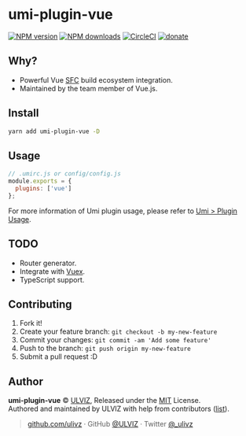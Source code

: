 # umi-plugin-vue

[![NPM version](https://img.shields.io/npm/v/umi-plugin-vue.svg?style=flat)](https://npmjs.com/package/umi-plugin-vue) [![NPM downloads](https://img.shields.io/npm/dm/umi-plugin-vue.svg?style=flat)](https://npmjs.com/package/umi-plugin-vue)  [![CircleCI](https://circleci.com/gh/ulivz/umi-plugin-vue/tree/master.svg?style=shield)](https://circleci.com/gh/ulivz/umi-plugin-vue/tree/master)  [![donate](https://img.shields.io/badge/$-donate-ff69b4.svg?maxAge=2592000&style=flat)](https://github.com/ulivz/donate)

## Why?

- Powerful Vue [SFC](https://vue-loader.vuejs.org/spec.html) build ecosystem integration.
- Maintained by the team member of Vue.js.

## Install

```bash
yarn add umi-plugin-vue -D
```

## Usage

```js
// .umirc.js or config/config.js
module.exports = {
  plugins: ['vue']
};
```

For more information of Umi plugin usage, please refer to [Umi > Plugin Usage](https://umijs.org/plugin/#plugin-usage).

## TODO

- Router generator.
- Integrate with [Vuex](https://vuex.vuejs.org/).
- TypeScript support.

## Contributing

1. Fork it!
2. Create your feature branch: `git checkout -b my-new-feature`
3. Commit your changes: `git commit -am 'Add some feature'`
4. Push to the branch: `git push origin my-new-feature`
5. Submit a pull request :D


## Author

**umi-plugin-vue** © [ULVIZ](https://github.com/ulivz), Released under the [MIT](./LICENSE) License.<br>
Authored and maintained by ULVIZ with help from contributors ([list](https://github.com/ulivz/umi-plugin-vue/contributors)).

> [github.com/ulivz](https://github.com/ulivz) · GitHub [@ULVIZ](https://github.com/ulivz) · Twitter [@_ulivz](https://twitter.com/_ulivz)
